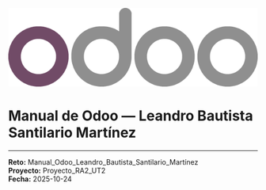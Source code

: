 ![Texto alternativo](../assets/img/01-portada/odoo_logo.png)
# Manual de Odoo — Leandro Bautista Santilario Martínez
---
**Reto:** Manual_Odoo_Leandro_Bautista_Santilario_Martínez  
**Proyecto:** Proyecto_RA2_UT2  
**Fecha:** 2025-10-24
